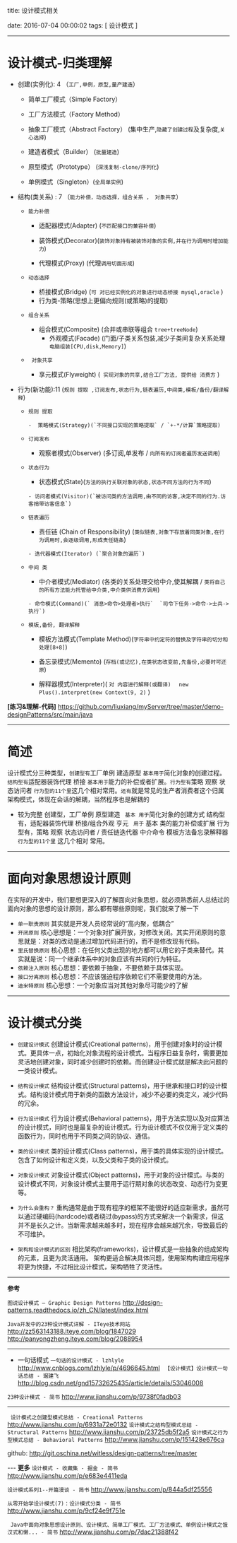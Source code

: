 title:  设计模式相关

date: 2016-07-04 00:00:02
tags: [ 设计模式 ]



---

#  设计模式-归类理解
- 创建(实例化):  4  （`工厂,单例，原型,量产建造`）
    - 简单工厂模式（Simple Factory）
     - 工厂方法模式（Factory Method）

     - 抽象工厂模式（Abstract Factory） (集中生产,`隐藏了创建过程`及复杂度,`关心选择`)

     - 建造者模式（Builder） (`批量建造`)

     - 原型模式（Prototype） (`深浅复制-clone/序列化`)

     - 单例模式（Singleton）(`全局单实例`)



- 结构(类关系) : 7 （`能力补偿，动态选择，组合关系 ， 对象共享`）
     - `能力补偿`

        - 适配器模式(Adapter) (`不匹配接口的兼容补偿`)
         - 装饰模式(Decorator)(`装饰对象持有被装饰对象的实例,并在行为调用时增加能力`)

          - 代理模式(Proxy) (代理`调用切面形成`)
     - `动态选择`

        - 桥接模式(Bridge) (`可 对已经实例化的对象进行动态桥接 mysql,oracle` )
        - 行为类-策略(思想上更偏向规则(或策略)的提取)

     - ` 组合关系 `

        - 组合模式(Composite) (合并或串联等组合 `tree+treeNode`)
          - 外观模式(Facade) (门面/子类关系包装,减少子类间复杂关系处理 `电脑组装[CPU,disk,Memory]`)
    - ` 对象共享`
       - 享元模式(Flyweight) (` 实现对象的共享,结合工厂方法, 提供给 消费方` )
   
- 行为(新功能):11 (`规则 提取 ,订阅发布,状态行为,链表遍历,中间类,模板/备份/翻译解释`)
    - ` 规则 提取 `

          -  策略模式(Strategy)(`不同接口实现的策略提取` / `+-*/计算`策略提取)
    - `订阅发布`

         - 观察者模式(Observer) (多订阅,单发布 / `向所有的订阅者遍历发送调用`)
    - `状态行为`

         - 状态模式(State)(`方法的执行关联对象的状态,状态不同方法的行为不同`)

          - 访问者模式(Visitor)(`被访问类的方法调用,由不同的访客,决定不同的行为.访客捎带访客信息`)
    - `链表遍历`

         - 责任链 (Chain of Responsibility) (`类似链表,对象下存放着同类对象,在行为调用时,会逐级调用,形成责任链条`)

          - 迭代器模式(Iterator) (`聚合对象的遍历`)
    - `中间 类`

         - 中介者模式(Mediator) (各类的关系处理交给中介,使其解耦  / `类将自己的所有方法能力托管给中介类,中介类供消费方调用`)  

          - 命令模式(Command)(` 消息>命令>处理者>执行`  `司令下任务->命令->士兵->执行`)
    - `模板,备份, 翻译解释`

         - 模板方法模式(Template Method)(`字符串中约定符的替换及字符串的切分和处理[8+8]`)

        - 备忘录模式(Memento) (`存档(或记忆),在类状态改变前,先备份,必要时可还原`)
         - 解释器模式(Interpreter)( `对 内容进行解释(或翻译) `  ` new Plus().interpret(new Context(9, 2)` )



**[练习&理解-代码]**
https://github.com/liuxiang/myServer/tree/master/demo-designPatterns/src/main/java


---
# 简述
设计模式分三种类型，`创建型有`工厂单例 建造原型 `基本用于`简化对象的创建过程。`结构型有`适配器装饰代理 桥接 `基本用于`能力的补偿或者扩展。`行为型有`策略 观察 状态访问者 `行为型的11个里`这几个相对常用。`还有`就是常见的生产者消费者这个归属架构模式，体现在会话的解耦，当然程序也是解耦的

- 较为完整
创建型，工厂单例 原型建造 ` 基本 用于`简化对象的创建方式
结构型有，适配器装饰代理 桥接/组合外观 亨元 ` 用于` 基本 类的能力补偿或扩展
行为型有，策略 观察 状态访问者  / 责任链迭代器  中介命令 模板方法备忘录解释器 ` 行为型的11个里` 这几个相对 常用。


---
# 面向对象思想设计原则
在实际的开发中，我们要想更深入的了解面向对象思想，就必须熟悉前人总结过的面向对象的思想的设计原则，那么都有哪些原则呢，我们就来了解一下

- `单一职责原则`
其实就是开发人员经常说的”高内聚，低耦合”
- `开闭原则`
核心思想是：一个对象对扩展开放，对修改关闭。其实开闭原则的意思就是：对类的改动是通过增加代码进行的，而不是修改现有代码。
- `里氏替换原则`
核心思想：在任何父类出现的地方都可以用它的子类来替代。其实就是说：同一个继承体系中的对象应该有共同的行为特征。
- `依赖注入原则`
核心思想：要依赖于抽象，不要依赖于具体实现。
- `接口分离原则`
核心思想：不应该强迫程序依赖它们不需要使用的方法。
- `迪米特原则`
核心思想：一个对象应当对其他对象尽可能少的了解


---
# 设计模式分类
- `创建设计模式`
创建设计模式(Creational patterns)，用于创建对象时的设计模式。更具体一点，初始化对象流程的设计模式。当程序日益复杂时，需要更加灵活地创建对象，同时减少创建时的依赖。而创建设计模式就是解决此问题的一类设计模式。


- `结构设计模式`
结构设计模式(Structural patterns)，用于继承和接口时的设计模式。结构设计模式用于新类的函数方法设计，减少不必要的类定义，减少代码的冗余。


- `行为设计模式`
行为设计模式(Behavioral patterns)，用于方法实现以及对应算法的设计模式，同时也是最复杂的设计模式。行为设计模式不仅仅用于定义类的函数行为，同时也用于不同类之间的协议、通信。


- `类的设计模式`
类的设计模式(Class patterns)，用于类的具体实现的设计模式。包含了如何设计和定义类，以及父类和子类的设计模式。


- `对象设计模式`
对象设计模式(Object patterns)，用于对象的设计模式。与类的设计模式不同，对象设计模式主要用于运行期对象的状态改变、动态行为变更等。


- `为什么会重构？`
重构通常是由于现有程序的框架不能很好的适应新需求，虽然可以通过硬编码(hardcode)或者绕过(bypass)的方式来解决一个新需求，但这并不是长久之计。当新需求越来越多时，现在程序会越来越冗余，导致最后的不可维护。


- `架构和设计模式的区别`
相比架构(frameworks)，设计模式是一些抽象的组成架构的元素，且更为灵活通用。
架构更适合解决具体问题，使用架构构建应用程序将更为快捷，不过相比设计模式，架构牺牲了灵活性。


---
**参考**


` 图说设计模式 — Graphic Design Patterns `
http://design-patterns.readthedocs.io/zh_CN/latest/index.html


`Java开发中的23种设计模式详解 - ITeye技术网站`
http://zz563143188.iteye.com/blog/1847029
http://panyongzheng.iteye.com/blog/2088954


---
- 一句话模式
` 一句话的设计模式 - lzhlyle `  http://www.cnblogs.com/lzhlyle/p/4696645.html
` 【设计模式】设计模式一句话总结 - 琚建飞`  http://blog.csdn.net/gnd15732625435/article/details/53046008


` 23种设计模式 - 简书 `
http://www.jianshu.com/p/9738f0fadb03


---
` 设计模式之创建型模式总结 - Creational Patterns`  http://www.jianshu.com/p/6931a72e0132
`设计模式之结构型模式总结 - Structural Patterns`  http://www.jianshu.com/p/23725db5f2a5
` 设计模式之行为型模式总结 - Behavioral Patterns `  http://www.jianshu.com/p/151428e676ca


github:  http://git.oschina.net/witless/design-patterns/tree/master


--- **更多**
` 设计模式 - 收藏集 - 掘金 - 简书 `
http://www.jianshu.com/p/e683e4411eda


` 设计模式系列1--开篇漫谈 - 简书 `
http://www.jianshu.com/p/844a5df25556


` 从零开始学设计模式(7)：设计模式分类 - 简书 `
http://www.jianshu.com/p/9cf24e9f751e

` Java中面向对象思想设计原则、设计模式、简单工厂模式、工厂方法模式、单例设计模式之饿汉式和懒... - 简书`
http://www.jianshu.com/p/7dac21388f42

